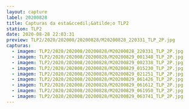 ```yaml
---
layout: capture
label: 20200828
title: Capturas da esta&ccedil;&atilde;o TLP2
station: TLP2
date: 2020-08-28 22:03:31
preview: TLP2/2020/202008/20200828/M20200828_220331_TLP_2P.jpg
capturas:
  - imagem: TLP2/2020/202008/20200828/M20200828_220331_TLP_2P.jpg
  - imagem: TLP2/2020/202008/20200828/M20200829_001348_TLP_2P.jpg
  - imagem: TLP2/2020/202008/20200828/M20200829_002338_TLP_2P.jpg
  - imagem: TLP2/2020/202008/20200828/M20200829_015230_TLP_2P.jpg
  - imagem: TLP2/2020/202008/20200828/M20200829_021251_TLP_2P.jpg
  - imagem: TLP2/2020/202008/20200828/M20200829_061426_TLP_2P.jpg
  - imagem: TLP2/2020/202008/20200828/M20200829_061612_TLP_2P.jpg
  - imagem: TLP2/2020/202008/20200828/M20200829_061950_TLP_2P.jpg
  - imagem: TLP2/2020/202008/20200828/M20200829_063741_TLP_2P.jpg
---
```

